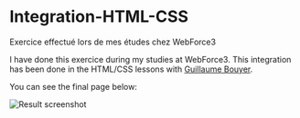 # Integration-HTML-CSS
Exercice effectué lors de mes études chez WebForce3

I have done this exercice during my studies at WebForce3. This integration has been done in the HTML/CSS lessons with [Guillaume Bouyer](linkedin.com/in/guillaume-bouyer-872034175).

You can see the final page below:

![Result screenshot](Screenshot_integration_web.png)
